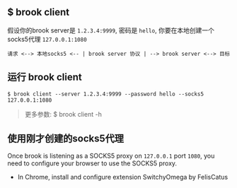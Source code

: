 ## $ brook client

假设你的brook server是 `1.2.3.4:9999`, 密码是 `hello`, 你要在本地创建一个socks5代理 `127.0.0.1:1080`

```
请求 <--> 本地socks5 <-- | brook server 协议 | --> brook server <--> 目标
```

## 运行 brook client

```
$ brook client --server 1.2.3.4:9999 --password hello --socks5 127.0.0.1:1080
```

> 更多参数: $ brook client -h

## 使用刚才创建的socks5代理

Once brook is listening as a SOCKS5 proxy on `127.0.0.1` port `1080`, you need to configure your browser to use the SOCKS5 proxy.

* In Chrome, install and configure extension SwitchyOmega by FelisCatus
